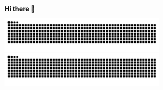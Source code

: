 ## Hi there 👋

![snake gif](https://github.com/sammydick22/sammydick22/blob/output/github-snake-dark.svg)
![snake gif](https://github.com/samdickson22/samdickson22/blob/output/github-snake-dark.svg)

<!--
**samdickson22/samdickson22** is a ✨ _special_ ✨ repository because its `README.md` (this file) appears on your GitHub profile.

Here are some ideas to get you started:

- 🔭 I’m currently working on ...
- 🌱 I’m currently learning ...
- 👯 I’m looking to collaborate on ...
- 🤔 I’m looking for help with ...
- 💬 Ask me about ...
- 📫 How to reach me: ...
- 😄 Pronouns: ...
- ⚡ Fun fact: ...
-->
